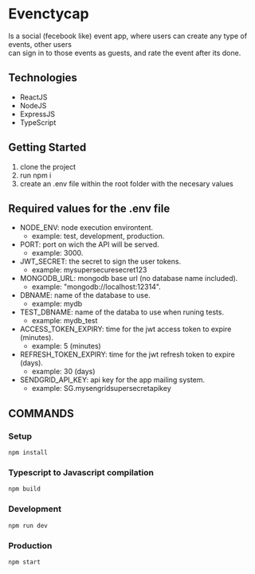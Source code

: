 # Evenctycap
Is a social (fecebook like) event app, where users can create any type of events, other users<br>
can sign in to those events as guests, and rate the event after its done.

## Technologies
* ReactJS
* NodeJS
* ExpressJS
* TypeScript

## Getting Started
1. clone the project
2. run npm i
3. create an .env file within the root folder with the necesary values

## Required values for the .env file

* NODE_ENV: node execution environtent.
	* example: test, development, production.
* PORT: port on wich the API will be served.
	* example: 3000.
* JWT_SECRET: the secret to sign the user tokens.
	* example: mysupersecuresecret123
* MONGODB_URL: mongodb base url (no database name included).
	* example: "mongodb://localhost:12314".
* DBNAME: name of the database to use.
	* example: mydb
* TEST_DBNAME: name of the databa to use when runing tests.
	* example: mydb_test
* ACCESS_TOKEN_EXPIRY: time for the jwt access token to expire (minutes).
	* example: 5 (minutes)
* REFRESH_TOKEN_EXPIRY: time for the jwt refresh token to expire (days).
	* example: 30 (days)
* SENDGRID_API_KEY: api key for the app mailing system.
	* example: SG.mysengridsupersecretapikey

## COMMANDS

### Setup

```text
npm install
```

### Typescript to Javascript compilation

```text
npm build
```

### Development

```text
npm run dev
```

### Production

```text
npm start
```
